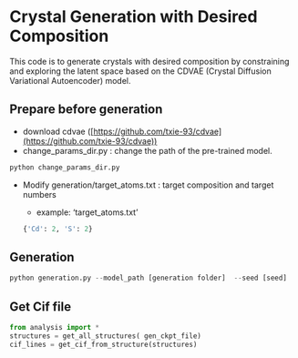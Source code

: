 # Crystal Generation with Desired Composition

This code is to generate crystals with desired composition by constraining and exploring the latent space based on  the CDVAE (Crystal Diffusion Variational Autoencoder) model. 



## Prepare before generation

- download cdvae ([https://github.com/txie-93/cdvae](https://github.com/txie-93/cdvae))
- change_params_dir.py
: change the path of the pre-trained model.

```python
python change_params_dir.py
```

- Modify generation/target_atoms.txt
: target composition and target numbers
    - example: ‘target_atoms.txt’
  
    ```python
    {'Cd': 2, 'S': 2}
    ```
  

## Generation

```python
python generation.py --model_path [generation folder]  --seed [seed]
```

## Get Cif file
```python
from analysis import *
structures = get_all_structures( gen_ckpt_file)
cif_lines = get_cif_from_structure(structures)
```
